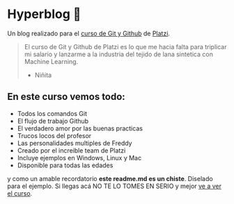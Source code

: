 # Hyperblog 💚
Un blog realizado para el [curso de Git y Github](https://platzi.com/cursos/git-github "curso de Git y Github") de [Platzi](https://platzi.com/ "Platzi").
> El curso de Git y Github de Platzi es lo que me hacia falta para triplicar mi salario y lanzarme a la industria del tejido de lana sintetica con Machine Learning.
> - Niñita

## En este curso vemos todo:
* Todos los comandos Git
* El flujo de trabajo Github
* El verdadero amor por las buenas practicas
* Trucos locos del profesor
* Las personalidades multiples de Freddy
* Creado por el increible team de Platzi
* Incluye ejemplos en Windows, Linux y Mac
* Disponible para todas las edades

y como un amable recordatorio **este readme.md es un chiste**. Diselado para el ejemplo. Si llegas acá NO TE LO TOMES EN SERIO y mejor [ve a ver el curso](https://platzi.com/cursos/git-github/ "ve a ver el curso").